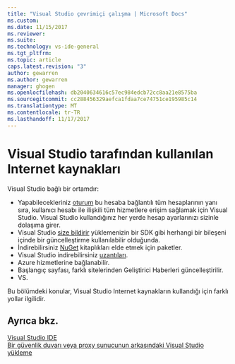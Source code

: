 ```yaml
---
title: "Visual Studio çevrimiçi çalışma | Microsoft Docs"
ms.custom: 
ms.date: 11/15/2017
ms.reviewer: 
ms.suite: 
ms.technology: vs-ide-general
ms.tgt_pltfrm: 
ms.topic: article
caps.latest.revision: "3"
author: gewarren
ms.author: gewarren
manager: ghogen
ms.openlocfilehash: db2040634616c57ec984edcb72cc8aa21e8575ba
ms.sourcegitcommit: cc288456329aefca1fdaa7ce74751ce195985c14
ms.translationtype: MT
ms.contentlocale: tr-TR
ms.lasthandoff: 11/17/2017
---
```

# <a name="internet-resources-used-by-visual-studio"></a>Visual Studio tarafından kullanılan Internet kaynakları

Visual Studio bağlı bir ortamdır:

- Yapabilecekleriniz [oturum](../ide/signing-in-to-visual-studio.md) bu hesaba bağlantılı tüm hesaplarının yanı sıra, kullanıcı hesabı ile ilişkili tüm hizmetlere erişim sağlamak için Visual Studio. Visual Studio kullandığınız her yerde hesap ayarlarınızı sizinle dolaşıma girer.  
- Visual Studio [size bildirir](../ide/visual-studio-notifications.md) yüklemenizin bir SDK gibi herhangi bir bileşeni içinde bir güncelleştirme kullanılabilir olduğunda.  
- İndirebilirsiniz [NuGet](/nuget/) kitaplıkları elde etmek için paketler.  
- Visual Studio indirebilirsiniz [uzantıları](../ide/finding-and-using-visual-studio-extensions.md).  
- Azure hizmetlerine bağlanabilir.  
- Başlangıç sayfası, farklı sitelerinden Geliştirici Haberleri güncelleştirilir.  
- VS.  

Bu bölümdeki konular, Visual Studio Internet kaynakların kullandığı için farklı yollar ilgilidir.

## <a name="see-also"></a>Ayrıca bkz.

[Visual Studio IDE](../ide/visual-studio-ide.md)  
[Bir güvenlik duvarı veya proxy sunucunun arkasındaki Visual Studio yükleme](../install/install-visual-studio-behind-a-firewall-or-proxy-server.md)